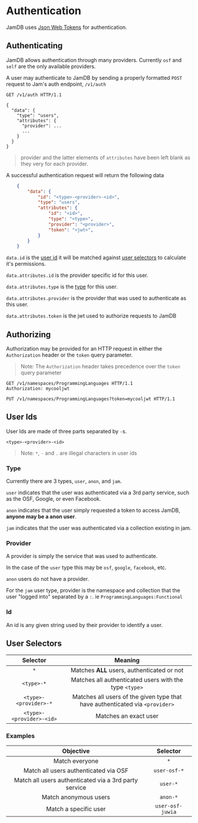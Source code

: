 # Authentication
JamDB uses [Json Web Tokens](https://jwt.io) for authentication.

## Authenticating
JamDB allows authentication through many providers. Currently `osf` and `self` are the only available providers.

A user may authenticate to JamDB by sending a properly formatted `POST` request to Jam's auth endpoint, `/v1/auth`

```http
GET /v1/auth HTTP/1.1

{
  "data": {
    "type": "users",
    "attributes": {
      "provider": ...
      ...
    }
  }
}
```

> provider and the latter elements of `attributes` have been left blank as they very for each provider.

A successful authentication request will return the following data

```json
    {
        "data": {
            "id": "<type>-<provider>-<id>",
            "type": "users",
            "attributes": {
                "id": "<id>",
                "type": "<type>",
                "provider": "<provider>",
                "token": "<jwt>",
            }
        }
    }
```

`data.id` is the [user id](#user-selectors) it will be matched against [user selectors](#user-selectors) to calculate it's permissions.

`data.attributes.id` is the provider specific id for this user.

`data.attributes.type` is the [type](#type) for this user.

`data.attributes.provider` is the provider that was used to authenticate as this user.

`data.attributes.token` is the jwt used to authorize requests to JamDB

## Authorizing
Authorization may be provided for an HTTP request in either the `Authorization` header or the `token` query parameter.

> Note: The `Authorization` header takes precedence over the `token` query parameter

```http
GET /v1/namespaces/ProgrammingLanguages HTTP/1.1
Authorization: mycooljwt
```

```http
PUT /v1/namespaces/ProgrammingLanguages?token=mycooljwt HTTP/1.1
```

## User Ids
User Ids are made of three parts separated by `-`s.

`<type>-<provider>-<id>`

> Note: `*`, `-` and `.` are illegal characters in user ids

### Type
Currently there are 3 types, `user`, `anon`, and `jam`.

`user` indicates that the user was authenticated via a 3rd party service, such as the OSF, Google, or even Facebook.

`anon` indicates that the user simply requested a token to access JamDB, **anyone may be a anon user**.

`jam` indicates that the user was authenticated via a collection existing in jam.

### Provider
A provider is simply the service that was used to authenticate.

In the case of the `user` type this may be `osf`, `google`, `facebook`, etc.

`anon` users do not have a provider.

For the `jam` user type, provider is the namespace and collection that the user "logged into" separated by a `:`. ie `ProgrammingLanguages:Functional`

### Id
An id is any given string used by their provider to identify a user.

## User Selectors

Selector                 | Meaning
:----------------------: | :--------------------------------------------------------------------------:
`*`                      | Matches **ALL** users, authenticated or not
`<type>-*`               | Matches all authenticated users with the type `<type>`
`<type>-<provider>-*`    | Matches all users of the given type that have authenticated via `<provider>`
`<type>-<provider>-<id>` | Matches an exact user

### Examples

Objective                                             | Selector
:---------------------------------------------------: | :--------------:
Match everyone                                        | `*`
Match all users authenticated via OSF                 | `user-osf-*`
Match all users authenticated via a 3rd party service | `user-*`
Match anonymous users                                 | `anon-*`
Match a specific user                                 | `user-osf-juwia`
